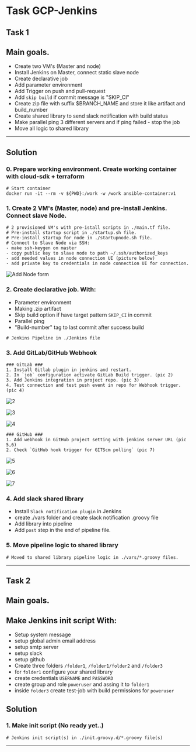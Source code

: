 # Task GCP-Jenkins

## Task 1 

## Main goals.
* Create two VM's (Master and node)
* Install Jenkins on Master, connect static slave node
* Create declarative job
* Add parameter environment
* Add Trigger on push and pull-request
* Add `skip build` if commit message is "SKIP_CI"
* Create zip file with suffix $BRANCH_NAME and store it like artifact and build_number
* Create shared library to send slack notification with build status
* Make parallel ping 3 different servers and if ping failed - stop the job
* Move all logic to shared library

--------------------------------------

## Solution

### 0. Prepare working environment. Create working container with cloud-sdk + terraform

```
# Start container
docker run -it --rm -v ${PWD}:/work -w /work ansible-container:v1
```

### 1. Create 2 VM's (Master, node) and pre-install Jenkins. Connect slave Node.

```
# 2 provisioned VM's with pre-istall scripts in ./main.tf file.
# Pre-install startup script in ./startup.sh file.
# Pre-install startup for node in ./startupnode.sh file.
# Connect to Slave Node via SSH:
- make ssh-keygen on master
- copy public key to slave node to path ~/.ssh/authorized_keys
- add needed values in node connection UI (picture below)
- add private key to credentials in node connection UI for connection.
```

![Add Node form](img/1.jpg)

### 2. Create declarative job. With:

* Parameter environment
* Making .zip artifact
* Skip build option if have target pattern `SKIP_CI` in commit 
* Parallel ping
* "Build-number" tag to last commit after success build

```
# Jenkins Pipeline in ./Jenkins file
```

### 3. Add GitLab/GitHub Webhook

```
### GitLab ###
1. Install Gitlab plugin in jenkins and restart.
2. In `job` configuration activate GitLab Build trigger. (pic 2)
3. Add Jenkins integration in project repo. (pic 3)
4. Test connection and test push event in repo for Webhook trigger. (pic 4)
```

![2](img/2.jpg)

![3](img/3.jpg)

![4](img/4.jpg)

```
### GitHub ###
1. Add webhook in GitHub project setting with jenkins server URL (pic 5,6)
2. Check `GitHub hook trigger for GITScm polling` (pic 7)
```

![5](img/5.jpg)

![6](img/6.jpg)

![7](img/7.jpg)

### 4. Add slack shared library

* Install `Slack notification plugin` in Jenkins
* create ./vars folder and create slack notification .groovy file
* Add library into pipeline
* Add `post` step in the end of pipeline file.

### 5. Move pipeline logic to shared library

```
# Moved to shared library pipeline logic in ./vars/*.groovy files.
```

--------------------------------------

## Task 2 

## Main goals.
## Make Jenkins init script With:
* Setup system message
* setup global admin email address
* setup smtp server
* setup slack
* setup github
* Create three folders `/folder1`, `/folder1/folder2` and `/folder3`
* for `folder1` configure your shared library
* create credentials `USERNAME` and `PASSWORD`
* create group and role `poweruser` and assing it to `folder1`
* inside `folder3` create test-job with build permissions for `poweruser`

## Solution 

### 1. Make init script (No ready yet..)

```
# Jenkins init script(s) in ./init.groovy.d/*.groovy file(s) 
```

----------------------------------------
